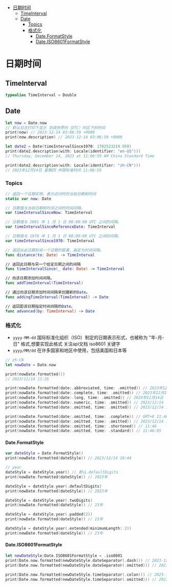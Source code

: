 <!-- @import "[TOC]" {cmd="toc" depthFrom=1 depthTo=6 orderedList=false} -->

<!-- code_chunk_output -->

- [日期时间](#日期时间)
  - [TimeInterval](#timeinterval)
  - [Date](#date)
    - [Topics](#topics)
    - [格式化](#格式化)
      - [Date.FormatStyle](#dateformatstyle)
      - [Date.ISO8601FormatStyle](#dateiso8601formatstyle)

<!-- /code_chunk_output -->

# 日期时间

## TimeInterval

```swift
typealias TimeInterval = Double
```

## Date

```swift
let now = Date.now
// 默认日志打印下显示 协调世界时（UTC）时区下的时间
print(now) // 2023-12-14 03:06:59 +0000
print(now.description) // 2023-12-14 03:06:59 +0000

let date2 = Date(timeIntervalSince1970: 1702523219.958)
print(date2.description(with: Locale(identifier: "en-US"))) 
// Thursday, December 14, 2023 at 11:06:59 AM China Standard Time

print(date2.description(with: Locale(identifier: "zh-CN"))) 
// 2023年12月14日 星期四 中国标准时间 11:06:59
```

### Topics

```swift
// 返回一个日期实例，表示访问时的当前日期和时间
static var now: Date

// 日期值与当前日期和时间之间的时间间隔。
var timeIntervalSinceNow: TimeInterval

// 日期值与 2001 年 1 月 1 日 00:00:00 UTC 之间的间隔。
var timeIntervalSinceReferenceDate: TimeInterval

// 日期值与 1970 年 1 月 1 日 00:00:00 UTC 之间的间隔。
var timeIntervalSince1970: TimeInterval

// 返回从此日期到另一个日期的距离，指定为时间间隔。
func distance(to: Date) -> TimeInterval

// 返回此日期与另一个给定日期之间的间隔
func timeIntervalSince(_ date: Date) -> TimeInterval

// 向该日期添加时间间隔。
func addTimeInterval(TimeInterval)

// 通过向该日期添加时间间隔来创建新的Date。
func addingTimeInterval(TimeInterval) -> Date

// 返回距该日期指定时间间隔的Date。
func advanced(by: TimeInterval) -> Date
```

### 格式化

- `yyyy-MM-dd` 国际标准化组织（ISO）制定的日期表示形式，也被称为 "年-月-日" 格式,想要实现此格式 关注api文档 iso8601 关键字
- `yyyy/MM/dd` 在许多国家和地区中使用，包括美国和日本等

```swift
// zh-CN
let nowDate = Date.now

print(nowDate.formatted())
// 2023/12/14 11:26

print(nowDate.formatted(date:.abbreviated, time: .omitted)) // 2023年12月14日
print(nowDate.formatted(date:.complete, time: .omitted)) // 2023年12月14日 星期四
print(nowDate.formatted(date:.long, time: .omitted)) // 2023年12月14日
print(nowDate.formatted(date:.numeric, time: .omitted)) // 2023/12/14
print(nowDate.formatted(date:.omitted, time: .omitted)) // 2023/12/14 11:42

print(nowDate.formatted(date:.omitted, time: .complete)) // GMT+8 11:46:05
print(nowDate.formatted(date:.omitted, time: .omitted)) // 2023/12/14 11:46
print(nowDate.formatted(date:.omitted, time: .shortened)) // 11:46
print(nowDate.formatted(date:.omitted, time: .standard)) // 11:46:05
```

#### Date.FormatStyle

```swift
var dateStyle = Date.FormatStyle()
print(nowDate.formatted(dateStyle)) // 2023/12/14 18:44

// year
dateStyle = dateStyle.year() // 默认.defaultDigits
print(nowDate.formatted(dateStyle)) // 2023年

dateStyle = dateStyle.year(.defaultDigits)
print(nowDate.formatted(dateStyle)) // 2023年

dateStyle = dateStyle.year(.twoDigits)
print(nowDate.formatted(dateStyle)) // 23年

dateStyle = dateStyle.year(.padded(2))
print(nowDate.formatted(dateStyle)) // 23年

dateStyle = dateStyle.year(.extended(minimumLength: 2))
print(nowDate.formatted(dateStyle)) // 23年
```

#### Date.ISO8601FormatStyle

```swift
let newDateStyle:Date.ISO8601FormatStyle = .iso8601
print(Date.now.formatted(newDateStyle.dateSeparator(.dash))) // 2023-12-14T10:45:38Z
print(Date.now.formatted(newDateStyle.dateSeparator(.omitted))) // 20231214T10:45:38Z

print(Date.now.formatted(newDateStyle.timeSeparator(.colon))) // 2023-12-14T10:45:38Z
print(Date.now.formatted(newDateStyle.timeSeparator(.omitted))) // 2023-12-14T104714Z
```
